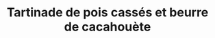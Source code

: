 ---
title: Tartinade de pois cassés et beurre de cacahouète
draft: false
layout: recettes
type: entree
categories:
  - Tartinade
regime:
  - vegetarien
  - vegan
cuisson: Oui
temperature: Froid
plate: 350
check: Oui
checkAlwaysOk: false
ingredients:
  sec:
    - title: Pois cassés
      quantite: 7
      unit: Kg
  legumes:
    - title: Petits pois surgelés
      quantite: 7
      unit: Kg
  autres:
    - title: Beurre de cacahuètes (salé)
      quantite: 1.75
      unit: Kg
  epices:
    - title: Feuille de laurier
      quantite: 35
      unit: unité
preparation: "* Le jour même, mélanger les deux sortes de pois, ajouter le
  beurre de cacahuète et corriger sel et poivre."
preparation24h: |-
  **2 jours avant :**

  * faire tremper les pois cassé deux jours avant de servir

  **La veille :** 

  * faire cuire les pois cassé entre 30 et 45 mn la veille avec le laurier. 
  * Sortir les petits pois surgelés du congélateur
astuces:
  - astuce: laurier → quantité en feuilles
publishDate: 2024-05-18T13:18:00.000Z
---